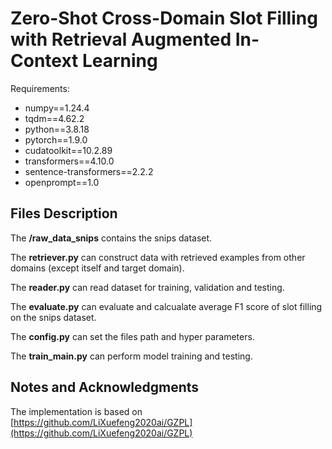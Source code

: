 # Zero-Shot Cross-Domain Slot Filling with Retrieval Augmented In-Context Learning

Requirements:

-	numpy==1.24.4
-	tqdm==4.62.2
-	python==3.8.18
-	pytorch==1.9.0
-	cudatoolkit==10.2.89 
-	transformers==4.10.0
-	sentence-transformers==2.2.2
-	openprompt==1.0

## Files Description
The **/raw_data_snips** contains the snips dataset.

The **retriever.py** can construct data with retrieved examples from other domains (except itself and target domain).

The **reader.py** can read dataset for training, validation and testing.

The **evaluate.py** can evaluate and calcualate average F1 score of slot filling on the snips dataset.

The **config.py** can set the files path and hyper parameters.

The **train_main.py** can perform model training and testing.

## Notes and Acknowledgments
The implementation is based on [https://github.com/LiXuefeng2020ai/GZPL](https://github.com/LiXuefeng2020ai/GZPL)
